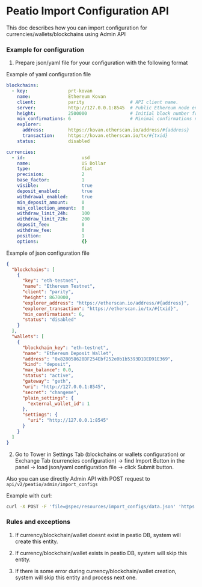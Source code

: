 # Peatio Import Configuration API

This doc describes how you can import configuration for currencies/wallets/blockchains using Admin API

### Example for configuration

1. Prepare json/yaml file for your configuration with the following format

Example of yaml configuration file

```yaml
blockchains:
  - key:               prt-kovan
    name:              Ethereum Kovan
    client:            parity                 # API client name.
    server:            http://127.0.0.1:8545  # Public Ethereum node endpoint. IMPORTANT: full syncmode.
    height:            2500000                # Initial block number from which sync will be started.
    min_confirmations: 6                      # Minimal confirmations needed for withdraw and deposit confirmation.
    explorer:
      address:         https://kovan.etherscan.io/address/#{address}
      transaction:     https://kovan.etherscan.io/tx/#{txid}
    status:            disabled

currencies:
  - id:                     usd
    name:                   US Dollar
    type:                   fiat
    precision:              2
    base_factor:            1
    visible:                true
    deposit_enabled:        true
    withdrawal_enabled:     true
    min_deposit_amount:     0
    min_collection_amount:  0
    withdraw_limit_24h:     100
    withdraw_limit_72h:     200
    deposit_fee:            0
    withdraw_fee:           0
    position:               1
    options:                {}
```


Example of json configuration file

```json
{
  "blockchains": [
    {
      "key": "eth-testnet",
      "name": "Ethereum Testnet",
      "client": "parity",
      "height": 8670000,
      "explorer_address": "https://etherscan.io/address/#{address}",
      "explorer_transaction": "https://etherscan.io/tx/#{txid}",
      "min_confirmations": 6,
      "status": "disabled"
    }
  ],
  "wallets": [
    {
      "blockchain_key": "eth-testnet",
      "name": "Ethereum Deposit Wallet",
      "address": "0x828058628DF254Ebf252e0b1b5393D1DED91E369",
      "kind": "deposit",
      "max_balance": 0.0,
      "status": "active",
      "gateway": "geth",
      "uri": "http://127.0.0.1:8545",
      "secret": "changeme",
      "plain_settings": {
        "external_wallet_id": 1
      },
      "settings": {
        "uri": "http://127.0.0.1:8545"
      }
    }
  ]
}
```

2. Go to Tower in Settings Tab (blockchains or wallets configuration) or Exchange Tab (currencies configuration) -> find Import Button in the panel -> load json/yaml configuration file -> click Submit button.

Also you can use directly Admin API with POST request to `api/v2/peatio/admin/import_configs`

Example with curl:

```bash
curl -X POST -F 'file=@spec/resources/import_configs/data.json' 'https://opendax.cloud/api/v2/admin/import_configs'
```

### Rules and exceptions

1. If currency/blockchain/wallet doesnt exist in peatio DB, system will create this entity.

2. If currency/blockchain/wallet exists in peatio DB, system will skip this entity.

3. If there is some error during currency/blockchain/wallet creation, system will skip this entity and process next one.
